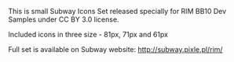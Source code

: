 This is small Subway Icons Set released specially for RIM BB10 Dev Samples under CC BY 3.0 license.
	
Included icons in three size - 81px, 71px and 61px

Full set is available on Subway website:
http://subway.pixle.pl/rim/